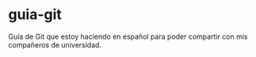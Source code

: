 # guia-git
Guía de Git que estoy haciendo en español para poder compartir con mis compañeros de universidad.
